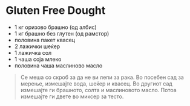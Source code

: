 # Gluten Free Dought

- 1 кг оризово брашно (од албис)
- 1 кг брашно без глутен (од рамстор)
- половина пакет квасец
- 2 лажички шеќер
- 1 лажичка сол
- 1 чаша соја млеко
- половина чаша маслиново масло

>Се меша со скроб за да не ви лепи за рака. Во посебен сад за мерење, измешајте вода, шеќер и квасец. 
>Во другиот сад измешајте ги брашното, солта и маслиновото масло. 
>Потоа измешајте ги двете во миксер за тесто.
